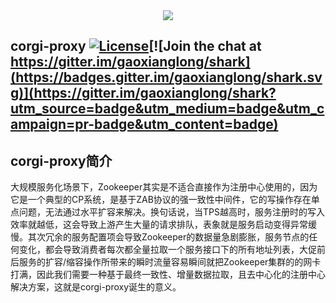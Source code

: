 <div align=center><img src="https://github.com/gaoxianglong/corgi-proxy/blob/master/corgi-logo.jpeg"/></div>

## corgi-proxy  [![License](https://img.shields.io/badge/license-Apache%202-4EB1BA.svg)](https://www.apache.org/licenses/LICENSE-2.0.html)[![Join the chat at https://gitter.im/gaoxianglong/shark](https://badges.gitter.im/gaoxianglong/shark.svg)](https://gitter.im/gaoxianglong/shark?utm_source=badge&utm_medium=badge&utm_campaign=pr-badge&utm_content=badge)

## corgi-proxy简介
大规模服务化场景下，Zookeeper其实是不适合直接作为注册中心使用的，因为它是一个典型的CP系统，是基于ZAB协议的强一致性中间件，它的写操作存在单点问题，无法通过水平扩容来解决。换句话说，当TPS越高时，服务注册时的写入效率就越低，这会导致上游产生大量的请求排队，表象就是服务启动变得异常缓慢。其次冗余的服务配置项会导致Zookeeper的数据量急剧膨胀，服务节点的任何变化，都会导致消费者每次都全量拉取一个服务接口下的所有地址列表，大促前后服务的扩容/缩容操作所带来的瞬时流量容易瞬间就把Zookeeper集群的的网卡打满，因此我们需要一种基于最终一致性、增量数据拉取，且去中心化的注册中心解决方案，这就是corgi-proxy诞生的意义。
